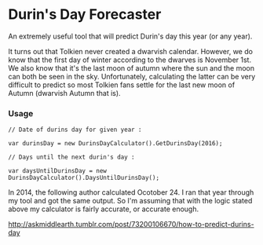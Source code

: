 # Durin's Day Forecaster

An extremely useful tool that will predict Durin's day this year (or any year).

It turns out that Tolkien never created a dwarvish calendar. However, we do know that the first day of winter according to the dwarves is November 1st. We also know that it's the last moon of autumn where the sun and the moon can both be seen in the sky. Unfortunately, calculating the latter can be very difficult to predict so most Tolkien fans settle for the last new moon of Autumn (dwarvish Autumn that is).

### Usage

    // Date of durins day for given year :
    
    var durinsDay = new DurinsDayCalculator().GetDurinsDay(2016);
    
    // Days until the next durin's day :
    
    var daysUntilDurinsDay = new DurinsDayCalculator().DaysUntilDurinsDay();

In 2014, the following author calculated Ocotober 24. I ran that year through my tool and got the same output. So I'm assuming that with the logic stated above my calculator is fairly accurate, or accurate enough.

http://askmiddlearth.tumblr.com/post/73200106670/how-to-predict-durins-day